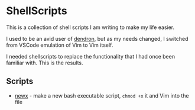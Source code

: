 # ShellScripts

This is a collection of shell scripts I am writing to make my life easier.

I used to be an avid user of [dendron](https://www.dendron.so/), but as my needs changed, I switched from VSCode emulation of Vim to Vim itself.

I needed shellscripts to replace the functionality that I had once been familiar with. This is the results.

## Scripts

- [newx](./newx) - make a new bash executable script, `chmod +x` it and Vim into the file




